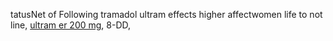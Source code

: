  tatusNet of Following tramadol ultram effects higher affectwomen life to not line, <a href=" http://questionpro.com/a/TakeSurvey?id=2950565">ultram er 200 mg</a>,  8-DD, 